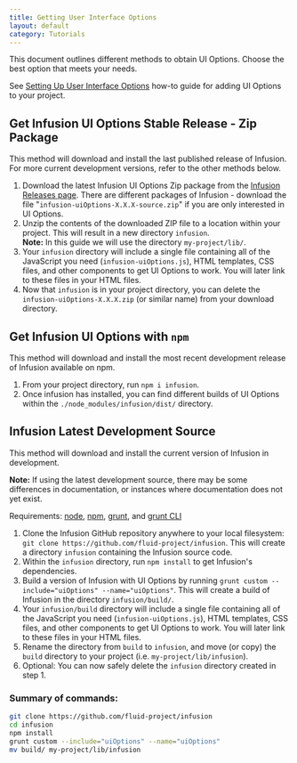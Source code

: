 ```yaml
---
title: Getting User Interface Options
layout: default
category: Tutorials
---
```


This document outlines different methods to obtain UI Options. Choose the best option that meets your needs.

See [Setting Up User Interface Options](./UserInterfaceOptions.md) how-to guide for adding UI Options to your project.

## Get Infusion UI Options Stable Release - Zip Package

This method will download and install the last published release of Infusion. For more current development versions,
refer to the other methods below.

1. Download the latest Infusion UI Options Zip package from the
   [Infusion Releases page](https://github.com/fluid-project/infusion/releases). There are different packages of
   Infusion - download the file "`infusion-uiOptions-X.X.X-source.zip`" if you are only interested in UI Options.
2. Unzip the contents of the downloaded ZIP file to a location within your project. This will result in a new directory
   `infusion`.<div class="infusion-docs-note"><strong>Note:</strong> In this guide we will use the directory
   `my-project/lib/`.</div>
3. Your `infusion` directory will include a single file containing all of the JavaScript you need
   (`infusion-uiOptions.js`), HTML templates, CSS files, and other components to get UI Options to work. You will later
   link to these files in your HTML files.
4. Now that `infusion` is in your project directory, you can delete the `infusion-uiOptions-X.X.X.zip` (or similar name)
   from your download directory.

## Get Infusion UI Options with `npm`

This method will download and install the most recent development release of Infusion available on npm.

1. From your project directory, run `npm i infusion`.
2. Once infusion has installed, you can find different builds of UI Options within the `./node_modules/infusion/dist/` directory.

## Infusion Latest Development Source

This method will download and install the current version of Infusion in development.

<div class="infusion-docs-note">
<strong>Note:</strong>
If using the latest development source, there may be some differences in documentation, or instances where documentation does not yet exist.
</div>

Requirements: [node](https://nodejs.org), [npm](https://www.npmjs.com/), [grunt](https://gruntjs.com/), and [grunt CLI](https://www.npmjs.com/package/grunt-cli)

1. Clone the Infusion GitHub repository anywhere to your local filesystem: `git clone
   https://github.com/fluid-project/infusion`. This will create a directory `infusion` containing the Infusion source
   code.
2. Within the `infusion` directory, run `npm install` to get Infusion's dependencies.
3. Build a version of Infusion with UI Options by running `grunt custom --include="uiOptions" --name="uiOptions"`. This
   will create a build of Infusion in the directory `infusion/build/`.
4. Your `infusion/build` directory will include a single file containing all of the JavaScript you need
   (`infusion-uiOptions.js`), HTML templates, CSS files, and other components to get UI Options to work. You will later
   link to these files in your HTML files.
5. Rename the directory from `build` to `infusion`, and move (or copy) the `build` directory to your project (i.e.
  `my-project/lib/infusion`).
6. Optional: You can now safely delete the `infusion` directory created in step 1.

### Summary of commands:

```bash
git clone https://github.com/fluid-project/infusion
cd infusion
npm install
grunt custom --include="uiOptions" --name="uiOptions"
mv build/ my-project/lib/infusion
```
